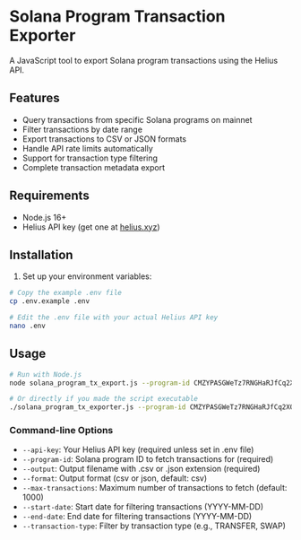 # Solana Program Transaction Exporter

A JavaScript tool to export Solana program transactions using the Helius API.

## Features

- Query transactions from specific Solana programs on mainnet
- Filter transactions by date range
- Export transactions to CSV or JSON formats
- Handle API rate limits automatically
- Support for transaction type filtering
- Complete transaction metadata export

## Requirements

- Node.js 16+
- Helius API key (get one at [helius.xyz](https://helius.xyz))

## Installation

1. Set up your environment variables:

```bash
# Copy the example .env file
cp .env.example .env

# Edit the .env file with your actual Helius API key
nano .env
```

## Usage

```bash
# Run with Node.js
node solana_program_tx_export.js --program-id CMZYPASGWeTz7RNGHaRJfCq2XQ5pYK6nDvVQxzkH51zb --api-key YOUR_HELIUS_API_KEY --output transactions.json --format json --max-transactions 50

# Or directly if you made the script executable
./solana_program_tx_exporter.js --program-id CMZYPASGWeTz7RNGHaRJfCq2XQ5pYK6nDvVQxzkH51zb --api-key YOUR_HELIUS_API_KEY --output transactions.csv
```

### Command-line Options

- `--api-key`: Your Helius API key (required unless set in .env file)
- `--program-id`: Solana program ID to fetch transactions for (required)
- `--output`: Output filename with .csv or .json extension (required)
- `--format`: Output format (csv or json, default: csv)
- `--max-transactions`: Maximum number of transactions to fetch (default: 1000)
- `--start-date`: Start date for filtering transactions (YYYY-MM-DD)
- `--end-date`: End date for filtering transactions (YYYY-MM-DD)
- `--transaction-type`: Filter by transaction type (e.g., TRANSFER, SWAP)
